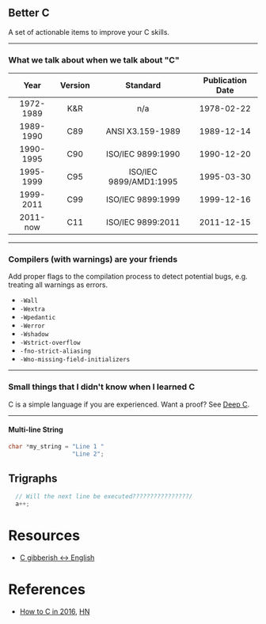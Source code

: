 Better C
---

A set of actionable items to improve your C skills.

---
### What we talk about when we talk about "C"

|      Year | Version | Standard               | Publication Date |
|      :--: | :--:    | :--:                   |             :--: |
| 1972-1989 | K&R     | n/a                    |       1978-02-22 |
| 1989-1990 | C89     | ANSI X3.159-1989       |       1989-12-14 |
| 1990-1995 | C90     | ISO/IEC 9899:1990      |       1990-12-20 |
| 1995-1999 | C95     | ISO/IEC 9899/AMD1:1995 |       1995-03-30 |
| 1999-2011 | C99     | ISO/IEC 9899:1999      |       1999-12-16 |
|  2011-now | C11     | ISO/IEC 9899:2011      |       2011-12-15 |

---
### Compilers (with warnings) are your friends

Add proper flags to the compilation process to detect potential bugs, e.g.
treating all warnings as errors.

- `-Wall`
- `-Wextra`
- `-Wpedantic`
- `-Werror`
- `-Wshadow`
- `-Wstrict-overflow`
- `-fno-strict-aliasing`
- `-Wno-missing-field-initializers`


---
### Small things that I didn't know when I learned C

C is a simple language if you are experienced. Want a proof? See [Deep
C](https://www.slideshare.net/olvemaudal/deep-c).

---
#### Multi-line String

```c
char *my_string = "Line 1 "
                  "Line 2";
```

## Trigraphs

```c
  // Will the next line be executed????????????????/
  a++;
```

# Resources

- [C gibberish <-> English](https://cdecl.org/)

# References

- [How to C in 2016](https://matt.sh/howto-c), [HN](https://news.ycombinator.com/item?id=10864176)


<!-- links -->

